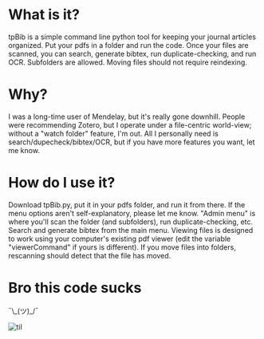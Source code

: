 # What is it?
tpBib is a simple command line python tool for keeping your journal articles organized. Put your pdfs in a folder and run the code. Once your files are scanned, you can search, generate bibtex, run duplicate-checking, and run OCR. Subfolders are allowed. Moving files should not require reindexing. 

# Why?
I was a long-time user of Mendelay, but it's really gone downhill. People were recommending Zotero, but I operate under a file-centric world-view; without a "watch folder" feature, I'm out. All I personally need is search/dupecheck/bibtex/OCR, but if you have more features you want, let me know. 

# How do I use it?
Download tpBib.py, put it in your pdfs folder, and run it from there. If the menu options aren't self-explanatory, please let me know. "Admin menu" is where you'll scan the folder (and subfolders), run duplicate-checking, etc. Search and generate bibtex from the main menu. Viewing files is designed to work using your computer's existing pdf viewer (edit the variable "viewerCommand" if yours is different). If you move files into folders, rescanning should detect that the file has moved.

# Bro this code sucks
¯\\\_(ツ)\_/¯

![til](./recording2.gif/)

